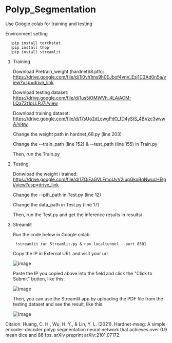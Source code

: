 # Polyp_Segmentation
  Use Google colab for training and testing
  
  Environment setting
  
      !pip install torchstat
      !pip install thop
      !pip install streamlit
1. Training
   
    Download Pretrain_weight (hardnet68.pth): https://drive.google.com/file/d/1l0vh1ms9h0EJbof4vnV_Esj1C3Ad0n5a/view?usp=drive_link
  
    Download testing dataset: https://drive.google.com/file/d/1us5iOMWVh_4LAiACM-LQa73t1pLLPJ7l/view
     
    Download training dataset: https://drive.google.com/file/d/17sUo2dLcwgPdO_fD4ySiS_4BVzc3wvwA/view

    Change the weight path in hardnet_68.py (line 203)

    Change the --train_path (line 152) & --test_path (line 155) in Train.py
  
    Then, run the Train.py
  
3. Testing 

    Donwload the weight i trained: https://drive.google.com/file/d/1ZQiEaGVLFmoUvV2IupGkxBqNwucHElgi/view?usp=drive_link

    Change the --pth_path in Test.py (line 12)

    Change the data_path in Test.py (line 17)
  
    Then, run the Test.py and get the inference results in results/
  
5. Streamlit
   
    Run the code below in Google colab:
   
        !streamlit run Streamlit.py & npx localtunnel --port 8501

    Copy the IP in External URL and visit your url
   
   ![image](https://github.com/HuiNov14/Polyp_Segmentation/assets/137488321/424c1310-8966-47b1-a734-f8e35f870a5e)
    
    Paste the IP you copied above into the field and click the "Click to Submit" button, like this:
   
   ![image](https://github.com/HuiNov14/Polyp_Segmentation/assets/137488321/2c832d92-c09f-496a-a01a-1e117eee8fcb)

    Then, you can use the Streamlit app by uploading the PDF file from the testing dataset and see the result, like this:

   ![image](https://github.com/HuiNov14/Polyp_Segmentation/assets/137488321/9c89a21b-f473-4cb6-8f50-91d574b78977)

Citaion: Huang, C. H., Wu, H. Y., & Lin, Y. L. (2021). Hardnet-mseg: A simple encoder-decoder polyp segmentation neural network that achieves over 0.9 mean dice and 86 fps. arXiv preprint arXiv:2101.07172.



   
